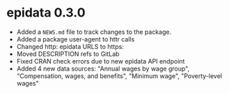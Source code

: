 # epidata 0.3.0

* Added a `NEWS.md` file to track changes to the package.
* Added a package user-agent to httr calls
* Changed http: epidata URLS to https:
* Moved DESCRIPTION refs to GitLab
* Fixed CRAN check errors due to new epidata API endpoint
* Added 4 new data sources: "Annual wages by wage group", 
  "Compensation, wages, and benefits", "Minimum wage", "Poverty-level wages"
